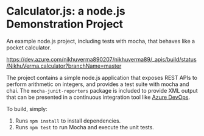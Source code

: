 Calculator.js: a node.js Demonstration Project
==============================================
An example node.js project, including tests with mocha, that behaves like
a pocket calculator.

https://dev.azure.com/nikhuverma890207/nikhuverma89/_apis/build/status/NikhuVerma.calculator?branchName=master

The project contains a simple node.js application that exposes REST APIs
to perform arithmetic on integers, and provides a test suite with mocha
and chai.  The `mocha-junit-reporters` package is included to provide XML
output that can be presented in a continuous integration tool like
[Azure DevOps](https://azure.com/devops).

To build, simply:

1. Runs `npm install` to install dependencies.
2. Runs `npm test` to run Mocha and execute the unit tests.

